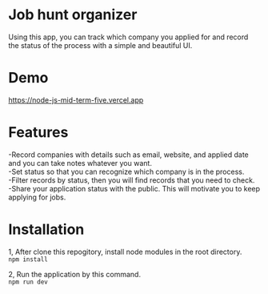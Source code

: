 # Job hunt organizer
Using this app, you can track which company you applied for and record the status of the process with a simple and beautiful UI.  

# Demo
https://node-js-mid-term-five.vercel.app

# Features
-Record companies with details such as email, website, and applied date and you can take notes whatever you want.  
-Set status so that you can recognize which company is in the process.  
-Filter records by status, then you will find records that you need to check.  
-Share your application status with the public. This will motivate you to keep applying for jobs.  
 
# Installation 
1, After clone this repogitory, install node modules in the root directory.  
    ```
    npm install
    ```

2, Run the application by this command.  
    ```
    npm run dev
    ```

